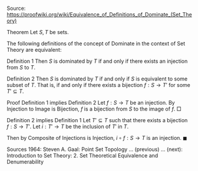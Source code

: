 # 

Source: https://proofwiki.org/wiki/Equivalence_of_Definitions_of_Dominate_(Set_Theory)



Theorem
Let $S, T$ be sets.

The following definitions of the concept of Dominate in the context of Set Theory are equivalent:

Definition 1
Then $S$ is dominated by $T$ if and only if there exists an injection from $S$ to $T$.

Definition 2
Then $S$ is dominated by $T$ if and only if $S$ is equivalent to some subset of $T$.
That is, if and only if there exists a bijection $f: S \to T'$ for some $T' \subseteq T$.


Proof
Definition 1 implies Definition 2
Let $f: S \to T$ be an injection.
By Injection to Image is Bijection, $f$ is a bijection from $S$ to the image of $f$.
$\Box$


Definition 2 implies Definition 1
Let $T' \subseteq T$ such that there exists a bijection $f: S \to T'$.
Let $i: T' \to T$ be the inclusion of $T'$ in $T$.

Then by Composite of Injections is Injection, $i \circ f: S \to T$ is an injection.
$\blacksquare$


Sources
1964: Steven A. Gaal: Point Set Topology ... (previous) ... (next): Introduction to Set Theory: $2$. Set Theoretical Equivalence and Denumerability




